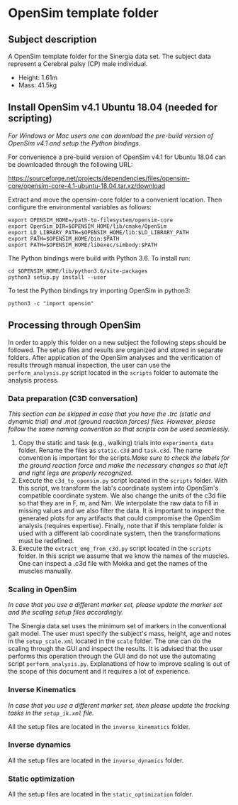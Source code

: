 # OpenSim template folder

## Subject description

A OpenSim template folder for the Sinergia data set. The subject data
represent a Cerebral palsy (CP) male individual.

- Height: 1.61m
- Mass: 41.5kg

## Install OpenSim v4.1 Ubuntu 18.04 (needed for scripting)

*For Windows or Mac users one can download the pre-build version of
OpenSim v4.1 and setup the Python bindings.*

For convenience a pre-build version of OpenSim v4.1 for Ubuntu 18.04
can be downloaded through the following URL:

https://sourceforge.net/projects/dependencies/files/opensim-core/opensim-core-4.1-ubuntu-18.04.tar.xz/download

Extract and move the opensim-core folder to a convenient
location. Then configure the environmental variables as follows:

```shell
export OPENSIM_HOME=/path-to-filesystem/opensim-core
export OpenSim_DIR=$OPENSIM_HOME/lib/cmake/OpenSim
export LD_LIBRARY_PATH=$OPENSIM_HOME/lib:$LD_LIBRARY_PATH
export PATH=$OPENSIM_HOME/bin:$PATH
export PATH=$OPENSIM_HOME/libexec/simbody:$PATH
```

The Python bindings were build with Python 3.6. To install run:

```shell
cd $OPENSIM_HOME/lib/python3.6/site-packages
python3 setup.py install --user
```
To test the Python bindings try importing OpenSim in python3:

`python3 -c "import opensim"`

## Processing through OpenSim

In order to apply this folder on a new subject the following steps
should be followed. The setup files and results are organized and
stored in separate folders. After application of the OpenSim analyses
and the verification of results through manual inspection, the user
can use the `perform_analysis.py` script located in the `scripts`
folder to automate the analysis process.

### Data preparation (C3D conversation)

*This section can be skipped in case that you have the .trc (static
and dynamic trial) and .mot (ground reaction forces) files. However,
please follow the same naming convention so that scripts can be used
seamlessly.*

1. Copy the static and task (e.g., walking) trials into
   `experimenta_data` folder. Rename the files as `static.c3d` and
   `task.c3d`. The name convention is important for the scripts.*Make
   sure to check the labels for the ground reaction force and make the
   necessary changes so that left and right legs are properly
   recognized.*
2. Execute the `c3d_to_opensim.py` script located in the `scripts`
   folder. With this script, we transform the lab's coordinate system
   into OpenSim's compatible coordinate system. We also change the
   units of the c3d file so that they are in F, m, and Nm. We
   interpolate the raw data to fill in missing values and we also
   filter the data. It is important to inspect the generated plots for
   any artifacts that could compromise the OpenSim analysis (requires
   expertise). Finally, note that if this template folder is used with
   a different lab coordinate system, then the transformations must be
   redefined.
3. Execute the `extract_emg_from_c3d.py` script located in the
   `scripts` folder. In this script we assume that we know the names
   of the muscles. One can inspect a .c3d file with Mokka and get the
   names of the muscles manually.

### Scaling in OpenSim

*In case that you use a different marker set, please update the marker
set and the scaling setup files accordingly.*

The Sinergia data set uses the minimum set of markers in the
conventional gait model. The user must specify the subject's mass,
height, age and notes in the `setup_scale.xml` located in the `scale`
folder. The one can do the scaling through the GUI and inspect the
results. It is advised that the user performs this operation through
the GUI and do not use the automating script
`perform_analysis.py`. Explanations of how to improve scaling is out
of the scope of this document and it requires a lot of experience.

### Inverse Kinematics

*In case that you use a different marker set, then please update the
tracking tasks in the `setup_ik.xml` file.*

All the setup files are located in the `inverse_kinematics` folder.

### Inverse dynamics

All the setup files are located in the `inverse_dynamics` folder.

### Static optimization

All the setup files are located in the `static_optimization` folder.
